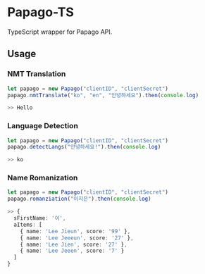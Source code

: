 # Papago-TS

TypeScript wrapper for Papago API.

## Usage

### NMT Translation

```ts
let papago = new Papago("clientID", "clientSecret")
papago.nmtTranslate("ko", "en", "안녕하세요").then(console.log)
```

```ts
>> Hello
```

### Language Detection

```ts
let papago = new Papago("clientID", "clientSecret")
papago.detectLangs("안녕하세요!").then(console.log)
```

```ts
>> ko
```

### Name Romanization

```ts
let papago = new Papago("clientID", "clientSecret")
papago.romanziation("이지은").then(console.log)
```

```ts
>> {
  sFirstName: '이',
  aItems: [
    { name: 'Lee Jieun', score: '99' },
    { name: 'Lee Jeeeun', score: '27' },
    { name: 'Lee Jien', score: '27' },
    { name: 'Lee Jeeen', score: '7' }
  ]
}
```
